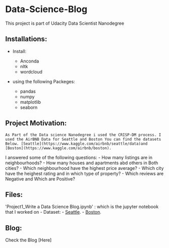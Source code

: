 # Data-Science-Blog
This project is part of Udacity Data Scientist Nanodegree 

## Installations:
  - Install:
    - Anconda
    - nltk
    - wordcloud
    
  - using the following Packeges:
    - pandas
    - numpy
    - matplotlib
    - seaborn
## Project Motivation:
    As Part of the Data science Nanodegree i used the CRISP-DM process. I used the AirBNB Data for Seattle and Boston You can find the datasets Below. [Seattle](https://www.kaggle.com/airbnb/seattle/data)and [Boston](https://www.kaggle.com/airbnb/boston).
   
  I answered some of the following questions:
    - How many listings are in neighbourhoods?
    - How many houses and apartments abd others in Both cities?
    - Which neighbourhood have the highest price average?
    - Which city have the heighest rating and in which type of property?
    - Which reviews are Negative and Which are Positive?
## Files:
'Project1_Write a Data Science Blog.ipynb' : which is the jupyter notebook that I worked on 
    - Dataset:
    - [Seattle](https://www.kaggle.com/airbnb/seattle/data).
    - [Boston](https://www.kaggle.com/airbnb/boston).
## Blog:
Check the Blog [Here]

